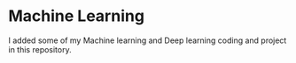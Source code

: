 # Machine Learning
 I added some of my Machine learning and Deep learning coding and project in this repository. 
